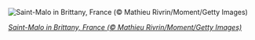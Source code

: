 
![Saint-Malo in Brittany, France (© Mathieu Rivrin/Moment/Getty Images)](https://cn.bing.com//th?id=OHR.StMalo_EN-US7686440014_1920x1080.jpg&rf=LaDigue_1920x1080.jpg&pid=hp)

*[Saint-Malo in Brittany, France (© Mathieu Rivrin/Moment/Getty Images)](https://www.bing.com/search?q=saint-malo+brittany+france&form=hpcapt&filters=HpDate%3a%2220211012_0700%22)*
